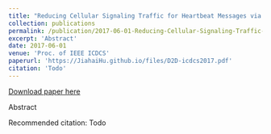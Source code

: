 ```yaml
---
title: "Reducing Cellular Signaling Traffic for Heartbeat Messages via Energy-Efficient D2D Forwarding"
collection: publications
permalink: /publication/2017-06-01-Reducing-Cellular-Signaling-Traffic-for-Heartbeat-Messages-via-Energy-Efficient-D2D-Forwarding
excerpt: 'Abstract'
date: 2017-06-01
venue: 'Proc. of IEEE ICDCS'
paperurl: 'https://JiahaiHu.github.io/files/D2D-icdcs2017.pdf'
citation: 'Todo'
---
```


<a href='https://JiahaiHu.github.io/files/D2D-icdcs2017.pdf'>Download paper here</a>

Abstract

Recommended citation: Todo